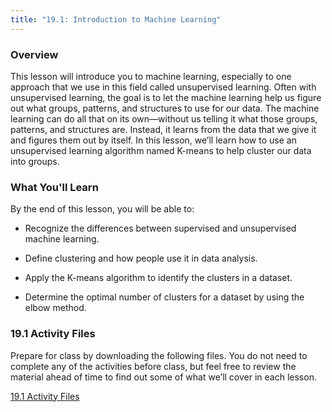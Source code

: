 ```yaml
---
title: "19.1: Introduction to Machine Learning"
---
```


<img style="display: none;" src="https://static.bc-edx.com/data/dl-1-2/m19/lms/img/banner.jpg" alt="lesson banner" />

### Overview

This lesson will introduce you to machine learning, especially to one approach that we use in this field called unsupervised learning. Often with unsupervised learning, the goal is to let the machine learning help us figure out what groups, patterns, and structures to use for our data. The machine learning can do all that on its own&mdash;without us telling it what those groups, patterns, and structures are. Instead, it learns from the data that we give it and figures them out by itself. In this lesson, we’ll learn how to use an unsupervised learning algorithm named K-means to help cluster our data into groups.

### What You'll Learn

By the end of this lesson, you will be able to:

* Recognize the differences between supervised and unsupervised machine learning.

* Define clustering and how people use it in data analysis.

* Apply the K-means algorithm to identify the clusters in a dataset.

* Determine the optimal number of clusters for a dataset by using the elbow method.

### 19.1 Activity Files

Prepare for class by downloading the following files. You do not need to complete any of the activities before class, but feel free to review the material ahead of time to find out some of what we’ll cover in each lesson.

[19.1 Activity Files](https://static.bc-edx.com/data/dl-1-2/m19/lms/activities/Class_1_Activities.zip)
